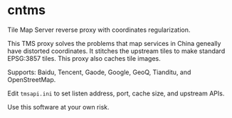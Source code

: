 # cntms
Tile Map Server reverse proxy with coordinates regularization.

This TMS proxy solves the problems that map services in China geneally have distorted coordinates. It stitches the upstream tiles to make standard EPSG:3857 tiles. This proxy also caches tile images.

Supports: Baidu, Tencent, Gaode, Google, GeoQ, Tianditu, and OpenStreetMap.

Edit `tmsapi.ini` to set listen address, port, cache size, and upstream APIs.

Use this software at your own risk.
